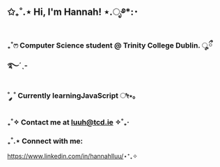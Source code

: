 ## ✩₊˚.⋆ Hi, I'm Hannah! ⋆.ೃ࿔*:･

### ₊˚ෆ Computer Science student @ Trinity College Dublin. ೄྀ࿐ˊˎ-

###  ˚ ༘ ˚ Currently learning<b>JavaScript</b>  ೀ⋆｡

###  ‎₊˚✧  Contact me at luuh@tcd.ie ✧˚₊‧

###  ₊˚.⋆  Connect with me: 
<a>https://www.linkedin.com/in/hannahlluu/</a>⋆⁺₊✧

